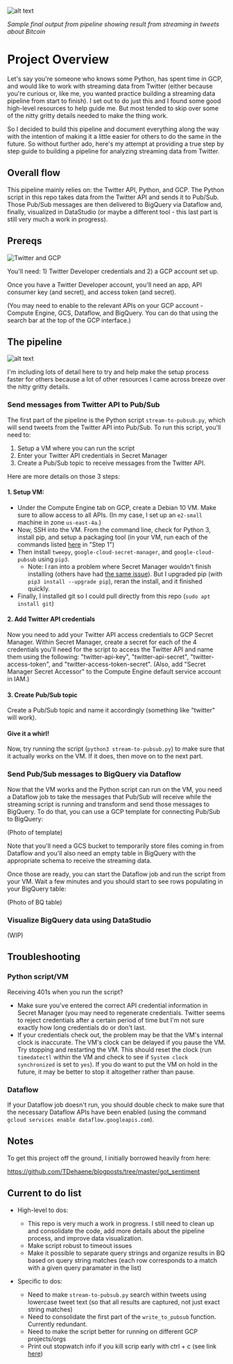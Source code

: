![alt text](assets/datastudio.png "Sample of results from running script")

*Sample final output from pipeline showing result from streaming in tweets about Bitcoin*

# Project Overview

Let's say you're someone who knows some Python, has spent time in GCP, and would like to work with streaming data from Twitter (either because you're curious or, like me, you wanted practice building a streaming data pipeline from start to finish). I set out to do just this and I found some good high-level resources to help guide me. But most tended to skip over some of the nitty gritty details needed to make the thing work.

So I decided to build this pipeline and document everything along the way with the intention of making it a little easier for others to do the same in the future. So without further ado, here's my attempt at providing a true step by step guide to building a pipeline for analyzing streaming data from Twitter.

## Overall flow

This pipeline mainly relies on: the Twitter API, Python, and GCP. The Python script in this repo takes data from the Twitter API and sends it to Pub/Sub. Those Pub/Sub messages are then delivered to BigQuery via Dataflow and, finally, visualized in DataStudio (or maybe a different tool - this last part is still very much a work in progress).

## Prereqs

<img align="center" src="assets/gcp-twitter.png" alt="Twitter and GCP">

You'll need: 1) Twitter Developer credentials and 2) a GCP account set up. 

Once you have a Twitter Developer account, you'll need an app, API consumer key (and secret), and access token (and secret). 

(You may need to enable to the relevant APIs on your GCP account - Compute Engine, GCS, Dataflow, and BigQuery. You can do that using the search bar at the top of the GCP interface.)

## The pipeline

![alt text](assets/flow.png "Pipeline")

I'm including lots of detail here to try and help make the setup process faster for others because a lot of other resources I came across breeze over the nitty gritty details.

### Send messages from Twitter API to Pub/Sub

The first part of the pipeline is the Python script `stream-to-pubsub.py`, which will send tweets from the Twitter API into Pub/Sub. To run this script, you'll need to:

1. Setup a VM where you can run the script
2. Enter your Twitter API credentials in Secret Manager
3. Create a Pub/Sub topic to receive messages from the Twitter API. 

Here are more details on those 3 steps:

#### 1. Setup VM:
* Under the Compute Engine tab on GCP, create a Debian 10 VM. Make sure to allow access to all APIs. (In my case, I set up an `e2-small` machine in zone `us-east-4a`.)
* Now, SSH into the VM. From the command line, check for Python 3, install pip, and setup a packaging tool (in your VM, run each of the commands listed [here](https://www.digitalocean.com/community/tutorials/how-to-install-python-3-and-set-up-a-programming-environment-on-debian-10) in "Step 1")
* Then install `tweepy`, `google-cloud-secret-manager`, and `google-cloud-pubsub` using `pip3`.
	* Note: I ran into a problem where Secret Manager wouldn't finish installing (others have had [the same issue](https://github.com/grpc/grpc/issues/22815)). But I upgraded pip (with `pip3 install --upgrade pip`), reran the install, and it finished quickly.
* Finally, I installed git so I could pull directly from this repo (`sudo apt install git`)

#### 2. Add Twitter API credentials

Now you need to add your Twitter API access credentials to GCP Secret Manager. Within Secret Manager, create a secret for each of the 4 credentials you'll need for the script to access the Twitter API and name them using the following: "twitter-api-key", "twitter-api-secret", "twitter-access-token", and "twitter-access-token-secret". (Also, add "Secret Manager Secret Accessor" to the Compute Engine default service account in IAM.)

#### 3. Create Pub/Sub topic

Create a Pub/Sub topic and name it accordingly (something like "twitter" will work).

#### Give it a whirl!

Now, try running the script (`python3 stream-to-pubsub.py`) to make sure that it actually works on the VM. If it does, then move on to the next part.

### Send Pub/Sub messages to BigQuery via Dataflow

Now that the VM works and the Python script can run on the VM, you need a Dataflow job to take the messages that Pub/Sub will receive while the streaming script is running and transform and send those messages to BigQuery. To do that, you can use a GCP template for connecting Pub/Sub to BigQuery:

(Photo of template)

Note that you'll need a GCS bucket to temporarily store files coming in from Dataflow and you'll also need an empty table in BigQuery with the appropriate schema to receive the streaming data.

Once those are ready, you can start the Dataflow job and run the script from your VM. Wait a few minutes and you should start to see rows populating in your BigQuery table:

(Photo of BQ table)

### Visualize BigQuery data using DataStudio

(WIP)

## Troubleshooting

### Python script/VM

Receiving 401s when you run the script? 
* Make sure you've entered the correct API credential information in Secret Manager (you may need to regenerate credentials. Twitter seems to reject credentials after a certain period of time but I'm not sure exactly how long credentials do or don't last.
* If your credentials check out, the problem may be that the VM's internal clock is inaccurate. The VM's clock can be delayed if you pause the VM. Try stopping and restarting the VM. This should reset the clock (run `timedatectl` within the VM and check to see if `System clock synchronized` is set to `yes`). If you do want to put the VM on hold in the future, it may be better to stop it altogether rather than pause.

### Dataflow

If your Dataflow job doesn't run, you should double check to make sure that the necessary Dataflow APIs have been enabled (using the command `gcloud services enable dataflow.googleapis.com`).

## Notes

To get this project off the ground, I initially borrowed heavily from here:

https://github.com/TDehaene/blogposts/tree/master/got_sentiment

## Current to do list

* High-level to dos:
	* This repo is very much a work in progress. I still need to clean up and consolidate the code, add more details about the pipeline process, and improve data visualization.
	* Make script robust to timeout issues
	* Make it possible to separate query strings and organize results in BQ based on query string matches (each row corresponds to a match with a given query paramater in the list)

* Specific to dos:
	* Need to make `stream-to-pubsub.py` search within tweets using lowercase tweet text (so that all results are captured, not just exact string matches)
	* Need to consolidate the first part of the `write_to_pubsub` function. Currently redundant.
	* Need to make the script better for running on different GCP projects/orgs
	* Print out stopwatch info if you kill scrip early with ctrl + c (see link [here](https://stackoverflow.com/questions/37378185/handle-ctrl-c-in-python-cmd-module))